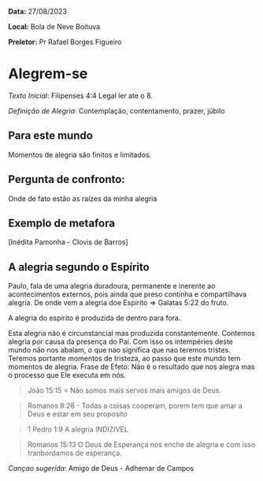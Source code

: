 **Data:** 27/08/2023

**Local:** Bola de Neve Boituva

**Preletor:** Pr Rafael Borges Figueiro


# Alegrem-se

*Texto Inicial*: Filipenses 4:4
	Legal ler ate o 8.

*Definição de Alegria*: Contemplação, contentamento, prazer, júbilo

## Para este mundo
Momentos de alegria são finitos e limitados.

## Pergunta de confronto:
Onde de fato estão as raízes da minha alegria

## Exemplo de metafora
[Inédita Pamonha - Clovis de Barros]

## A alegria segundo o Espírito

Paulo, fala de uma alegria duradoura, permanente e inerente ao acontecimentos externos, pois ainda que preso continha e compartilhava alegria.
De onde vem a alegria doe Espirito => Galatas 5:22 do fruto.

A alegria do espirito é produzida de dentro para fora.

Esta alegria não é circunstancial mas produzida constantemente.
Contemos alegria por causa da presença do Pai.
Com isso os intempéries deste mundo não nos abalam, o que nao significa que nao teremos tristes.
Teremos portante momentos de tristeza, ao passo que este mundo tem momentos de alegria.
Frase de Efeto: Não é o resultado que nos alegra mas o processo que Ele executa em nós.

>João 15:15 = Não somos mais servos mais amigos de Deus.



>Romanos 8:28 - Todas a coisas cooperam, porem tem que amar a Deus e estar em seu proposito

>1 Pedro 1:9 A alegria INDIZIVEL

>Romanos 15:13 O Deus de Esperança nos enche de alegria e com isso tranbordamos de esperança.

*Cançao sugerida*: Amigo de Deus - Adhemar de Campos

